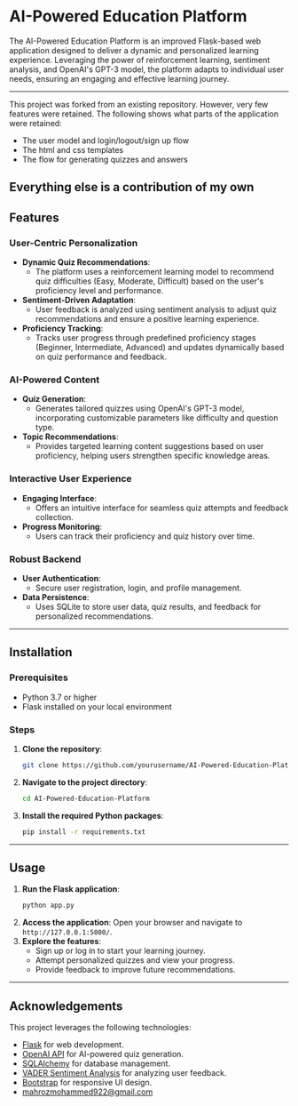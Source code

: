 # **AI-Powered Education Platform**

The AI-Powered Education Platform is an improved Flask-based web application designed to deliver a dynamic and personalized learning experience. Leveraging the power of reinforcement learning, sentiment analysis, and OpenAI's GPT-3 model, the platform adapts to individual user needs, ensuring an engaging and effective learning journey.


---
This project was forked from an existing repository. However, very few features were retained. The following shows what parts of the application were retained:
- The user model and login/logout/sign up flow
- The html and css templates
- The flow for generating quizzes and answers

Everything else is a contribution of my own
---

## **Features**

### **User-Centric Personalization**
- **Dynamic Quiz Recommendations**:
  - The platform uses a reinforcement learning model to recommend quiz difficulties (Easy, Moderate, Difficult) based on the user's proficiency level and performance.
- **Sentiment-Driven Adaptation**:
  - User feedback is analyzed using sentiment analysis to adjust quiz recommendations and ensure a positive learning experience.
- **Proficiency Tracking**:
  - Tracks user progress through predefined proficiency stages (Beginner, Intermediate, Advanced) and updates dynamically based on quiz performance and feedback.

### **AI-Powered Content**
- **Quiz Generation**:
  - Generates tailored quizzes using OpenAI's GPT-3 model, incorporating customizable parameters like difficulty and question type.
- **Topic Recommendations**:
  - Provides targeted learning content suggestions based on user proficiency, helping users strengthen specific knowledge areas.

### **Interactive User Experience**
- **Engaging Interface**:
  - Offers an intuitive interface for seamless quiz attempts and feedback collection.
- **Progress Monitoring**:
  - Users can track their proficiency and quiz history over time.

### **Robust Backend**
- **User Authentication**:
  - Secure user registration, login, and profile management.
- **Data Persistence**:
  - Uses SQLite to store user data, quiz results, and feedback for personalized recommendations.

---

## **Installation**

### **Prerequisites**
- Python 3.7 or higher
- Flask installed on your local environment

### **Steps**
1. **Clone the repository**:
    ```bash
    git clone https://github.com/yourusername/AI-Powered-Education-Platform.git
    ```
2. **Navigate to the project directory**:
    ```bash
    cd AI-Powered-Education-Platform
    ```
3. **Install the required Python packages**:
    ```bash
    pip install -r requirements.txt
    ```

---

## **Usage**

1. **Run the Flask application**:
    ```bash
    python app.py
    ```
2. **Access the application**:
    Open your browser and navigate to `http://127.0.0.1:5000/`.
3. **Explore the features**:
    - Sign up or log in to start your learning journey.
    - Attempt personalized quizzes and view your progress.
    - Provide feedback to improve future recommendations.

---

## **Acknowledgements**

This project leverages the following technologies:
- [Flask](https://flask.palletsprojects.com/) for web development.
- [OpenAI API](https://openai.com/) for AI-powered quiz generation.
- [SQLAlchemy](https://www.sqlalchemy.org/) for database management.
- [VADER Sentiment Analysis](https://github.com/cjhutto/vaderSentiment) for analyzing user feedback.
- [Bootstrap](https://getbootstrap.com/) for responsive UI design.
- mahrozmohammed922@gmail.com
